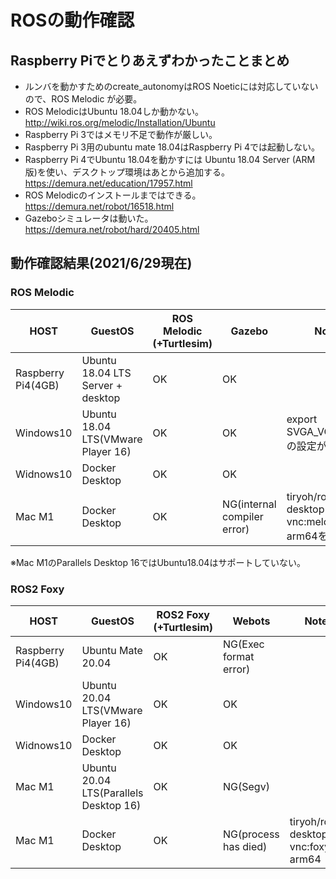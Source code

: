 # ROSの動作確認

## Raspberry Piでとりあえずわかったことまとめ
* ルンバを動かすためのcreate_autonomyはROS Noeticには対応していないので、ROS Melodic が必要。
* ROS MelodicはUbuntu 18.04しか動かない。http://wiki.ros.org/melodic/Installation/Ubuntu
* Raspberry Pi 3ではメモリ不足で動作が厳しい。
* Raspberry Pi 3用のubuntu mate 18.04はRaspberry Pi 4では起動しない。
* Raspberry Pi 4でUbuntu 18.04を動かすには Ubuntu 18.04 Server (ARM版)を使い、デスクトップ環境はあとから追加する。https://demura.net/education/17957.html
* ROS Melodicのインストールまではできる。https://demura.net/robot/16518.html
* Gazeboシミュレータは動いた。https://demura.net/robot/hard/20405.html

## 動作確認結果(2021/6/29現在)

### ROS Melodic

| HOST | GuestOS | ROS Melodic (+Turtlesim) | Gazebo | Notes |
|------|------------|--------|-----|----|
| Raspberry Pi4(4GB) | Ubuntu 18.04 LTS Server + desktop| OK | OK |  |
| Windows10 | Ubuntu 18.04 LTS(VMware Player 16) | OK | OK |export SVGA_VGPU10=0の設定が必要|
| Widnows10 | Docker Desktop | OK | OK |  |
| Mac M1 | Docker Desktop | OK | NG(internal compiler error) | tiryoh/ros-desktop-vnc:melodic-arm64を使用 |

※Mac M1のParallels Desktop 16ではUbuntu18.04はサポートしていない。

### ROS2 Foxy

| HOST | GuestOS | ROS2 Foxy (+Turtlesim) | Webots | Notes |
|------|------------|--------|-----|----|
| Raspberry Pi4(4GB) | Ubuntu Mate 20.04 | OK | NG(Exec format error) |  |
| Windows10 | Ubuntu 20.04 LTS(VMware Player 16) | OK | OK |  |
| Widnows10 | Docker Desktop | OK | OK |  |
| Mac M1 | Ubuntu 20.04 LTS(Parallels Desktop 16) | OK | NG(Segv) |  |
| Mac M1 | Docker Desktop | OK | NG(process has died) | tiryoh/ros2-desktop-vnc:foxy-arm64  |
